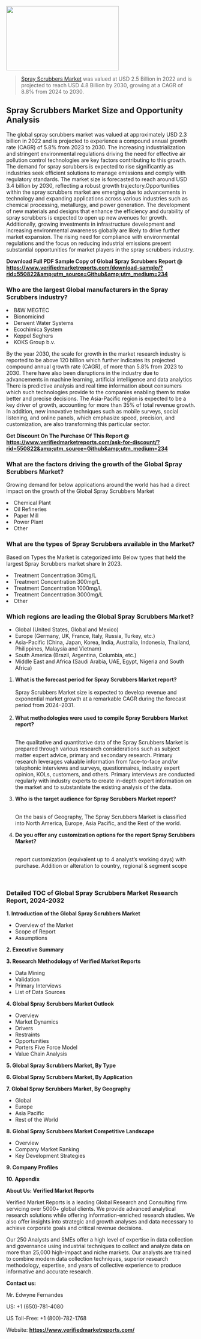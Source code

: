 
<img src="https://ffe5etoiles.com/wp-content/uploads/2024/12/MST1-300x171.png" alt="" width="300" height="171" class="alignnone size-medium wp-image-20088" /><blockquote><p><p><a href="https://www.verifiedmarketreports.com/download-sample/?rid=550822&utm_source=Github&utm_medium=234" target="_blank">Spray Scrubbers Market</a> was valued at USD 2.5 Billion in 2022 and is projected to reach USD 4.8 Billion by 2030, growing at a CAGR of 8.8% from 2024 to 2030.</p></blockquote><p><h2>Spray Scrubbers Market Size and Opportunity Analysis</h2>The global spray scrubbers market was valued at approximately USD 2.3 billion in 2022 and is projected to experience a compound annual growth rate (CAGR) of 5.8% from 2023 to 2030. The increasing industrialization and stringent environmental regulations driving the need for effective air pollution control technologies are key factors contributing to this growth. The demand for spray scrubbers is expected to rise significantly as industries seek efficient solutions to manage emissions and comply with regulatory standards. The market size is forecasted to reach around USD 3.4 billion by 2030, reflecting a robust growth trajectory.Opportunities within the spray scrubbers market are emerging due to advancements in technology and expanding applications across various industries such as chemical processing, metallurgy, and power generation. The development of new materials and designs that enhance the efficiency and durability of spray scrubbers is expected to open up new avenues for growth. Additionally, growing investments in infrastructure development and increasing environmental awareness globally are likely to drive further market expansion. The rising need for compliance with environmental regulations and the focus on reducing industrial emissions present substantial opportunities for market players in the spray scrubbers industry.</p><p class=""><strong>Download Full PDF Sample Copy of Global Spray Scrubbers Report @ <a href="https://www.verifiedmarketreports.com/download-sample/?rid=550822&amp;utm_source=Github&amp;utm_medium=234" target="_blank">https://www.verifiedmarketreports.com/download-sample/?rid=550822&amp;utm_source=Github&amp;utm_medium=234</a></strong></p><h3 id="" class="">Who are the largest Global manufacturers in the Spray Scrubbers industry?</h3><p><li>B&W MEGTEC</li><li> Bionomicind</li><li> Derwent Water Systems</li><li> Ecochimica System</li><li> Keppel Seghers</li><li> KOKS Group b.v.</li></p><div class=""><div class="" dir="" data-message-author-role="" data-message-id="" data-message-model-slug=""><div class=""><div class=""><div class=""><div class="" dir="" data-message-author-role="" data-message-id="" data-message-model-slug=""><div class=""><div class=""><p>By the year 2030, the scale for growth in the market research industry is reported to be above 120 billion which further indicates its projected compound annual growth rate (CAGR), of more than 5.8% from 2023 to 2030. There have also been disruptions in the industry due to advancements in machine learning, artificial intelligence and data analytics There is predictive analysis and real time information about consumers which such technologies provide to the companies enabling them to make better and precise decisions. The Asia-Pacific region is expected to be a key driver of growth, accounting for more than 35% of total revenue growth. In addition, new innovative techniques such as mobile surveys, social listening, and online panels, which emphasize speed, precision, and customization, are also transforming this particular sector.</p><p><strong>Get Discount On The Purchase Of This Report @&nbsp; <a href="https://www.verifiedmarketreports.com/ask-for-discount/?rid=550822&amp;utm_source=Github&amp;utm_medium=234" target="_blank">https://www.verifiedmarketreports.com/ask-for-discount/?rid=550822&amp;utm_source=Github&amp;utm_medium=234</a></strong></p></div></div></div></div></div></div></div></div><h3 id="" class="">What are the factors driving the growth of the Global Spray Scrubbers Market?</h3><p id="" class="">Growing demand for below applications around the world has had a direct impact on the growth of the Global Spray Scrubbers Market</p><p id="" class=""><li>Chemical Plant</li><li> Oil Refineries</li><li> Paper Mill</li><li> Power Plant</li><li> Other</li></p><h3 id="" class="">What are the types of Spray Scrubbers available in the Market?</h3><p id="" class="">Based on Types the Market is categorized into Below types that held the largest Spray Scrubbers market share In 2023.</p><p id="" class=""><li>Treatment Concentration 30mg/L</li><li> Treatment Concentration 300mg/L</li><li> Treatment Concentration 1000mg/L</li><li> Treatment Concentration 3000mg/L</li><li> Other</li></p><h3 id="" class="">Which regions are leading the Global Spray Scrubbers Market?</h3><ul><li>Global (United States, Global and Mexico)</li><li>Europe (Germany, UK, France, Italy, Russia, Turkey, etc.)</li><li>Asia-Pacific (China, Japan, Korea, India, Australia, Indonesia, Thailand, Philippines, Malaysia and Vietnam)</li><li>South America (Brazil, Argentina, Columbia, etc.)</li><li>Middle East and Africa (Saudi Arabia, UAE, Egypt, Nigeria and South Africa)</li></ul><p><ol><li><strong>What is the forecast period for Spray Scrubbers Market report?<br /></strong><br /><span data-sheets-root="1" data-sheets-value="{&quot;1&quot;:2,&quot;2&quot;:&quot;XXXX size is expected to develop revenue and exponential market growth at a remarkable CAGR during the forecast period from 2024&ndash;2030.&quot;}" data-sheets-userformat="{&quot;2&quot;:12674,&quot;4&quot;:{&quot;1&quot;:2,&quot;2&quot;:16776960},&quot;10&quot;:2,&quot;11&quot;:0,&quot;15&quot;:&quot;Arial&quot;,&quot;16&quot;:12}">Spray Scrubbers Market size is expected to develop revenue and exponential market growth at a remarkable CAGR during the forecast period from 2024&ndash;2031.</span><br /><br /></li><li><strong>What methodologies were used to compile Spray Scrubbers Market report?<br /><br /></strong><p>The qualitative and quantitative data of the&nbsp;Spray Scrubbers Market is prepared through various research considerations such as subject matter expert advice, primary and secondary research. Primary research leverages valuable information from face-to-face and/or telephonic interviews and surveys, questionnaires, industry expert opinion, KOLs, customers, and others. Primary interviews are conducted regularly with industry experts to create in-depth expert information on the market and to substantiate the existing analysis of the data.&nbsp;</p></li><li><strong>Who is the target audience for Spray Scrubbers Market report?<br /><br /></strong><p>On the basis of Geography, The&nbsp;Spray Scrubbers Market is classified into North America, Europe, Asia Pacific, and the Rest of the world.</p></li><li><strong>Do you offer any customization options for the report Spray Scrubbers Market?<br /><br /></strong><p>report customization (equivalent up to 4 analyst&rsquo;s working days) with purchase. Addition or alteration to country, regional &amp; segment scope</p><p>&nbsp;</p></li></ol></p><h3 id="" class="">Detailed TOC of Global Spray Scrubbers Market Research Report, 2024-2032</h3><p id="" class=""><strong>1. Introduction of the Global Spray Scrubbers Market</strong></p><ul><li>Overview of the Market</li><li>Scope of Report</li><li>Assumptions</li></ul><p id="" class=""><strong>2. Executive Summary</strong></p><p id="" class=""><strong>3. Research Methodology of&nbsp;Verified Market Reports</strong></p><ul><li>Data Mining</li><li>Validation</li><li>Primary Interviews</li><li>List of Data Sources</li></ul><p id="" class=""><strong>4. Global Spray Scrubbers Market Outlook</strong></p><ul><li>Overview</li><li>Market Dynamics</li><li>Drivers</li><li>Restraints</li><li>Opportunities</li><li>Porters Five Force Model</li><li>Value Chain Analysis</li></ul><p id="" class=""><strong>5. Global Spray Scrubbers Market, By&nbsp;Type</strong></p><p id="" class=""><strong>6. Global Spray Scrubbers Market, By Application</strong></p><p id="" class=""><strong>7. Global Spray Scrubbers Market, By Geography</strong></p><ul><li>Global</li><li>Europe</li><li>Asia Pacific</li><li>Rest of the World</li></ul><p id="" class=""><strong>8. Global Spray Scrubbers Market Competitive Landscape</strong></p><ul><li>Overview</li><li>Company Market Ranking</li><li>Key Development Strategies</li></ul><p id="" class=""><strong>9. Company Profiles</strong></p><p id="" class=""><strong>10. Appendix</strong></p><p id="" class=""><strong>About Us: Verified Market Reports</strong></p><p id="" class="">Verified Market Reports is a leading Global Research and Consulting firm servicing over 5000+ global clients. We provide advanced analytical research solutions while offering information-enriched research studies. We also offer insights into strategic and growth analyses and data necessary to achieve corporate goals and critical revenue decisions.</p><p id="" class="">Our 250 Analysts and SMEs offer a high level of expertise in data collection and governance using industrial techniques to collect and analyze data on more than 25,000 high-impact and niche markets. Our analysts are trained to combine modern data collection techniques, superior research methodology, expertise, and years of collective experience to produce informative and accurate research.</p><p id="" class=""><strong>Contact us:</strong></p><p id="" class="">Mr. Edwyne Fernandes</p><p id="" class="">US: +1 (650)-781-4080</p><p id="" class="">US Toll-Free: +1 (800)-782-1768</p><p id="" class="">Website: <a target="" data-test-app-aware-link=""><strong>https://www.verifiedmarketreports.com/</strong></a></p>
